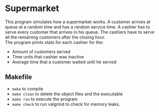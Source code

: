 # Supermarket
This program simulates how a supermarket works. A customer arrives at queue at a random time and has a random service time. A cashier has to serve every customer that arrives in his queue. The cashiers have to serve all the remaining customers after the closing hour.<br/>
The program prints stats  for each cashier for the:
- Amount of customers served
- Time units that cashier was inactive
- Average time that a customer waited until he served

## Makefile
 - `make` to compile
 - `make clean` to delete the object files and the executable
 - `make run` to execute the program
 - `make check` to run valgrind to check for memory leaks.
